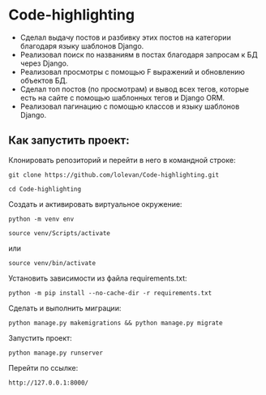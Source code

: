# Code-highlighting

 + Сделал выдачу постов и разбивку этих постов на категории благодаря языку шаблонов Django.
 + Реализовал поиск по названиям в постах благодаря запросам к БД через Django.
 + Реализовал просмотры с помощью F выражений и обновлению объектов БД.
 + Сделал топ постов (по просмотрам) и вывод всех тегов, которые есть на сайте с помощью шаблонных тегов и Django ORM.
 + Реализовал пагинацию с помощью классов и языку шаблонов Django.


## Как запустить проект:

Клонировать репозиторий и перейти в него в командной строке:

```
git clone https://github.com/lolevan/Code-highlighting.git
```

```
cd Code-highlighting
```

Cоздать и активировать виртуальное окружение:

```
python -m venv env
```

```
source venv/Scripts/activate
```

или

```
source venv/bin/activate
```

Установить зависимости из файла requirements.txt:

```
python -m pip install --no-cache-dir -r requirements.txt
```

Сделать и выполнить миграции:

```
python manage.py makemigrations && python manage.py migrate
```

Запустить проект:

```
python manage.py runserver
```

Перейти по ссылке:

```
http://127.0.0.1:8000/
```
